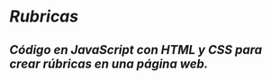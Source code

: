 # **_Rubricas_**

## **_Código en JavaScript con HTML y CSS para crear rúbricas en una página web._**
